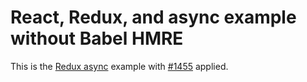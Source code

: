 # React, Redux, and async example without Babel HMRE

This is the [Redux async](https://github.com/reactjs/redux/tree/master/examples/async) example with [#1455](https://github.com/reactjs/redux/pull/1455) applied.
